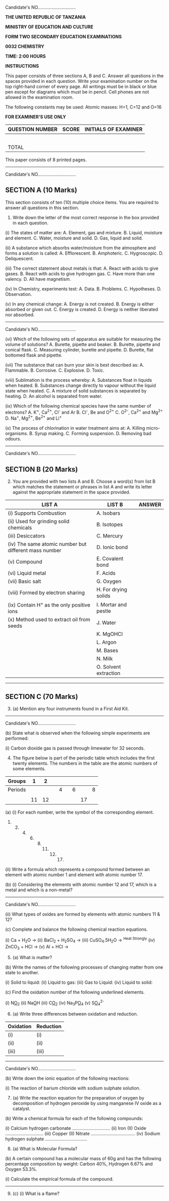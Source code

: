 Candidate's NO..............................

**THE UNITED REPUBLIC OF TANZANIA**

**MINISTRY OF EDUCATION AND CULTURE**

**FORM TWO SECONDARY EDUCATION EXAMINATIONS**

**0032 CHEMISTRY**

**TIME: 2:00 HOURS**

**INSTRUCTIONS**

This paper consists of three sections A, B and C.
Answer all questions in the spaces provided in each question.
Write your examination number on the top right-hand corner of every page.
All writings must be in black or blue pen except for diagrams which must be in pencil.
Cell phones are not allowed in the examination room.

The following constants may be used:
Atomic masses: H=1, C=12 and O=16

**FOR EXAMINER'S USE ONLY**

| QUESTION NUMBER | SCORE | INITIALS OF EXAMINER |
|---|---|---|
|  |  |  |
|  |  |  |
|  |  |  |
|  |  |  |
|  |  |  |
| TOTAL |  |  |

This paper consists of 8 printed pages.

---

Candidate's NO..............................

## SECTION A (10 Marks)

This section consists of ten (10) multiple choice items. You are required to answer all questions in this section.

1. Write down the letter of the most correct response in the box provided in each question.

(i) The states of matter are:
    A. Element, gas and mixture.
    B. Liquid, moisture and element.
    C. Water, moisture and solid.
    D. Gas, liquid and solid.

(ii) A substance which absorbs water/moisture from the atmosphere and forms a solution is called:
    A. Efflorescent.
    B. Amphoteric.
    C. Hygroscopic.
    D. Deliquescent.

(iii) The correct statement about metals is that:
    A. React with acids to give gases.
    B. React with acids to give hydrogen gas.
    C. Have more than one valency.
    D. All have magnetism.

(iv) In Chemistry, experiments test:
    A. Data.
    B. Problems.
    C. Hypotheses.
    D. Observation.

(v) In any chemical change:
    A. Energy is not created.
    B. Energy is either absorbed or given out.
    C. Energy is created.
    D. Energy is neither liberated nor absorbed.

---

Candidate's NO..............................

(vi) Which of the following sets of apparatus are suitable for measuring the volume of solutions?
    A. Burette, pipette and beaker.
    B. Burette, pipette and conical flask.
    C. Measuring cylinder, burette and pipette.
    D. Burette, flat bottomed flask and pipette.

(vii) The substance that can burn your skin is best described as:
    A. Flammable.
    B. Corrosive.
    C. Explosive.
    D. Toxic.

(viii) Sublimation is the process whereby:
    A. Substances float in liquids when heated.
    B. Substances change directly to vapour without the liquid state when heated.
    C. A mixture of solid substances is separated by heating.
    D. An alcohol is separated from water.

(ix) Which of the following chemical species have the same number of electrons?
    A. K<sup>+</sup>, Ca<sup>2+</sup>, Cl<sup>-</sup> and Ar
    B. Cl<sup>-</sup>, Be and O<sup>2+</sup>
    C. O<sup>2-</sup>, Ca<sup>2+</sup> and Mg<sup>2+</sup>
    D. Na<sup>+</sup>, Mg<sup>2+</sup>, Be<sup>2+</sup> and Li<sup>+</sup>

(x) The process of chlorination in water treatment aims at:
    A. Killing micro-organisms.
    B. Syrup making.
    C. Forming suspension.
    D. Removing bad odours.

---

Candidate's NO..............................

## SECTION B (20 Marks)

2. You are provided with two lists A and B. Choose a word(s) from list B which matches the statement or phrases in list A and write its letter against the appropriate statement in the space provided.

| LIST A | LIST B | ANSWER |
|---|---|---|
| (i) Supports Combustion | A. Isobars |  |
| (ii) Used for grinding solid chemicals | B. Isotopes |  |
| (iii) Desiccators | C. Mercury |  |
| (iv) The same atomic number but different mass number | D. Ionic bond |  |
| (v) Compound | E. Covalent bond |  |
| (vi) Liquid metal | F. Acids |  |
| (vii) Basic salt | G. Oxygen |  |
| (viii) Formed by electron sharing | H. For drying solids |  |
| (ix) Contain H<sup>+</sup> as the only positive ions | I. Mortar and pestle |  |
| (x) Method used to extract oil from seeds | J. Water |  |
|  | K. MgOHCl |  |
|  | L. Argon |  |
|  | M. Bases |  |
|  | N. Milk |  |
|  | O. Solvent extraction |  |

---

## SECTION C (70 Marks)

3. (a) Mention any four instruments found in a First Aid Kit.

---

Candidate's NO..............................

(b) State what is observed when the following simple experiments are performed:

(i) Carbon dioxide gas is passed through limewater for 32 seconds.

4. The figure below is part of the periodic table which includes the first twenty elements. The numbers in the table are the atomic numbers of some elements.

| Groups | 1 | 2 |  |  |  |  |  |  |
|---|---|---|---|---|---|---|---|---|
| Periods |  |  |  | 4 |  | 6 |  | 8 |
|  |  |  |  |  |  |  |  |  |
|  | 11 | 12 |  |  |  |  | 17 |  |

(a) (i) For each number, write the symbol of the corresponding element.

1.  2.  4.  6.  8.  11.  12.  17.

(ii) Write a formula which represents a compound formed between an element with atomic number 1 and element with atomic number 17.

(b) (i) Considering the elements with atomic number 12 and 17, which is a metal and which is a non-metal?

---

Candidate's NO..............................

(ii) What types of oxides are formed by elements with atomic numbers 11 & 12?

(c) Complete and balance the following chemical reaction equations.

(i) Ca + H<sub>2</sub>O →
(ii) BaCl<sub>2</sub> + H<sub>2</sub>SO<sub>4</sub> →
(iii) CuSO<sub>4</sub>.5H<sub>2</sub>O  → <sup>Heat Strongly</sup>
(iv) ZnCO<sub>3</sub> + HCl →
(v) Al + HCl →

5. (a) What is matter?

(b) Write the names of the following processes of changing matter from one state to another.

(i) Solid to liquid:
(ii) Liquid to gas:
(iii) Gas to Liquid:
(iv) Liquid to solid:

(c) Find the oxidation number of the following underlined elements.

(i) N<u>O</u><sub>2</sub>
(ii) Na<u>O</u>H
(iii) C<u>O</u><sub>2</sub>
(iv) Na<sub>3</sub>P<u>O</u><sub>4</sub>
(v) S<u>O</u><sub>4</sub><sup>2-</sup>

6. (a) Write three differences between oxidation and reduction.

| Oxidation | Reduction |
|---|---|
| (i) | (i) |
| (ii) | (ii) |
| (iii) | (iii) |

---

Candidate's NO..............................

(b) Write down the ionic equation of the following reactions:

(i) The reaction of barium chloride with sodium sulphate solution.

7. (a) Write the reaction equation for the preparation of oxygen by decomposition of hydrogen peroxide by using manganese IV oxide as a catalyst.

(b) Write a chemical formula for each of the following compounds:

(i) Calcium hydrogen carbonate ..............................
(ii) Iron (II) Oxide ..............................
(iii) Copper (II) Nitrate ...................................
(iv) Sodium hydrogen sulphate .................................

8. (a) What is Molecular Formula?

(b) A certain compound has a molecular mass of 60g and has the following percentage composition by weight: Carbon 40%, Hydrogen 6.67% and Oxygen 53.3%.

(i) Calculate the empirical formula of the compound.

---

9. (c) (i) What is a flame?